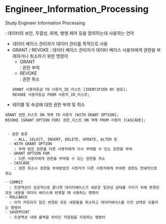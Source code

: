 # Engineer_Information_Processing
Study Engineer Information Processing


: 데이터의 보안, 무결성, 회복, 병행 제어 등을 정의하는데 사용하는 언어

- 데이터 베이스 관리자가 데이터 관리를 목적으로 사용
- GRANT / REVOKE
 : 데이터 베이스 관리자가 데이터 베이스 사용자에게 권한을 부여하거나 취소하기 위한 명령어
  - GRANT<BR>
   : 권한 부여
  - REVOKE<BR>
   : 권한 취소
  ```MYSQL
  GRANT 사용자등급 TO 사용자_ID_리스트 [IDENTIFIED BY 암호];
  REVOKE 사용자등급 FROM 사용자_ID_리스트;
  
- 테이블 및 속성에 대한 권한 부여 및 취소
```MYSQL
GRANT 권한_리스트 ON 개체 TO 사용자 [WITH GRANT OPTION];
REVOKE [GRANT OPTION FOR] 권한_리스트 ON 개체 FROM 사용자 [CASCADE];


 - 권한 종류
    - ALL, SELECT, INSERT, DELETE, UPDATE, ALTER 등
  - WITH GRANT OPTION
    : 부여 받은 권한을 다른 사용자에게 다시 부여할 수 있는 권한을 부여
  - GRANT OPTION FOR
    : 다른 사용자에게 권한을 부여할 수 있는 권한을 취소
  - CASCADE
    : 권한 취소시 권한을 부여받았던 사용자가 다른 사용자에게 부여한 권한도 연쇄적으로 취소
    
- COMMIT
  : 트랜잭션이 성공적으로 끝나면 데이터베이스가 새로운 일관성 상태를 가지기 위해 변경된 모든 내용을 데이터 베이스에 반영할 때 사용하는 명령어
- ROLLBACK
  : 아직 커밋되지 않은 변경된 모든 내용들을 취소하고 데이터베이스를 이전 상태로 되돌리는 명령어
- SAVEPOINT
  : 트랜잭션 내에 롤백할 위치인 저장점을 지정하는 명령어
